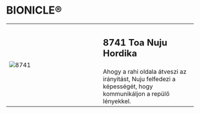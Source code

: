 # BIONICLE®

<table width="100%">
<tr>
<td rowspan="2" width="50%"><img alt="8741" src="https://www.lego.com/cdn/cs/catalog/assets/blt6f7a97b6cf7cd615/1/2005_8741_box_in.png"></td>
<td><h2>8741 Toa Nuju Hordika</h2></td>
</tr>
<tr>
<td>Ahogy a rahi oldala átveszi az irányítást, Nuju felfedezi a képességét, hogy kommunikáljon a repülő lényekkel.</td>
</tr>
</table>